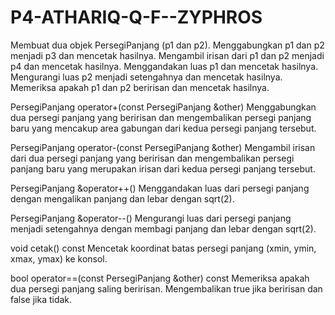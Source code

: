 # P4-ATHARIQ-Q-F--ZYPHROS

Membuat dua objek PersegiPanjang (p1 dan p2).
Menggabungkan p1 dan p2 menjadi p3 dan mencetak hasilnya.
Mengambil irisan dari p1 dan p2 menjadi p4 dan mencetak hasilnya.
Menggandakan luas p1 dan mencetak hasilnya.
Mengurangi luas p2 menjadi setengahnya dan mencetak hasilnya.
Memeriksa apakah p1 dan p2 beririsan dan mencetak hasilnya.

PersegiPanjang operator+(const PersegiPanjang &other)
Menggabungkan dua persegi panjang yang beririsan dan mengembalikan persegi panjang baru yang mencakup area gabungan dari kedua persegi panjang tersebut.

PersegiPanjang operator-(const PersegiPanjang &other)
Mengambil irisan dari dua persegi panjang yang beririsan dan mengembalikan persegi panjang baru yang merupakan irisan dari kedua persegi panjang tersebut.

PersegiPanjang &operator++()
Menggandakan luas dari persegi panjang dengan mengalikan panjang dan lebar dengan sqrt(2).

PersegiPanjang &operator--()
Mengurangi luas dari persegi panjang menjadi setengahnya dengan membagi panjang dan lebar dengan sqrt(2).

void cetak() const
Mencetak koordinat batas persegi panjang (xmin, ymin, xmax, ymax) ke konsol.

bool operator==(const PersegiPanjang &other) const
Memeriksa apakah dua persegi panjang saling beririsan. Mengembalikan true jika beririsan dan false jika tidak.
